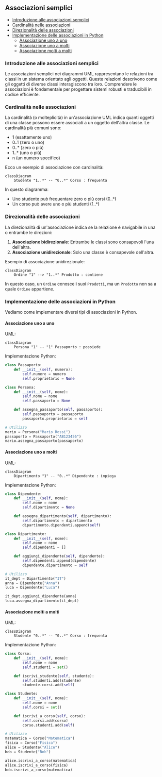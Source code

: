 ## Associazioni semplici <!-- omit in toc -->

- [Introduzione alle associazioni semplici](#introduzione-alle-associazioni-semplici)
- [Cardinalità nelle associazioni](#cardinalità-nelle-associazioni)
- [Direzionalità delle associazioni](#direzionalità-delle-associazioni)
- [Implementazione delle associazioni in Python](#implementazione-delle-associazioni-in-python)
  - [Associazione uno a uno](#associazione-uno-a-uno)
  - [Associazione uno a molti](#associazione-uno-a-molti)
  - [Associazione molti a molti](#associazione-molti-a-molti)

### Introduzione alle associazioni semplici

Le associazioni semplici nei diagrammi UML rappresentano le relazioni tra classi in un sistema orientato agli oggetti. Queste relazioni descrivono come gli oggetti di diverse classi interagiscono tra loro. Comprendere le associazioni è fondamentale per progettare sistemi robusti e traducibili in codice efficiente.

### Cardinalità nelle associazioni

La cardinalità (o molteplicità) in un'associazione UML indica quanti oggetti di una classe possono essere associati a un oggetto dell'altra classe. Le cardinalità più comuni sono:

- 1 (esattamente uno)
- 0..1 (zero o uno)
- 0..\* (zero o più)
- 1..\* (uno o più)
- n (un numero specifico)

Ecco un esempio di associazione con cardinalità:

```mermaid
classDiagram
    Studente "1..*" -- "0..*" Corso : frequenta
```

In questo diagramma:

- Uno studente può frequentare zero o più corsi (0..\*)
- Un corso può avere uno o più studenti (1..\*)

### Direzionalità delle associazioni

La direzionalità di un'associazione indica se la relazione è navigabile in una o entrambe le direzioni:

1. **Associazione bidirezionale**: Entrambe le classi sono consapevoli l'una dell'altra.
2. **Associazione unidirezionale**: Solo una classe è consapevole dell'altra.

Esempio di associazione unidirezionale:

```mermaid
classDiagram
    Ordine "1" --> "1..*" Prodotto : contiene

```

In questo caso, un `Ordine` conosce i suoi `Prodotti`, ma un `Prodotto` non sa a quale `Ordine` appartiene.

### Implementazione delle associazioni in Python

Vediamo come implementare diversi tipi di associazioni in Python.

#### Associazione uno a uno

UML:

```mermaid
classDiagram
    Persona "1" -- "1" Passaporto : possiede

```

Implementazione Python:

```python
class Passaporto:
    def __init__(self, numero):
        self.numero = numero
        self.proprietario = None

class Persona:
    def __init__(self, nome):
        self.nome = nome
        self.passaporto = None

    def assegna_passaporto(self, passaporto):
        self.passaporto = passaporto
        passaporto.proprietario = self

# Utilizzo
mario = Persona("Mario Rossi")
passaporto = Passaporto("AB123456")
mario.assegna_passaporto(passaporto)
```

#### Associazione uno a molti

UML:

```mermaid
classDiagram
    Dipartimento "1" -- "0..*" Dipendente : impiega

```

Implementazione Python:

```python
class Dipendente:
    def __init__(self, nome):
        self.nome = nome
        self.dipartimento = None

    def assegna_dipartimento(self, dipartimento):
        self.dipartimento = dipartimento
        dipartimento.dipendenti.append(self)

class Dipartimento:
    def __init__(self, nome):
        self.nome = nome
        self.dipendenti = []

    def aggiungi_dipendente(self, dipendente):
        self.dipendenti.append(dipendente)
        dipendente.dipartimento = self

# Utilizzo
it_dept = Dipartimento("IT")
anna = Dipendente("Anna")
luca = Dipendente("Luca")

it_dept.aggiungi_dipendente(anna)
luca.assegna_dipartimento(it_dept)
```

#### Associazione molti a molti

UML:

```mermaid
classDiagram
    Studente "0..*" -- "0..*" Corso : frequenta

```

Implementazione Python:

```python
class Corso:
    def __init__(self, nome):
        self.nome = nome
        self.studenti = set()

    def iscrivi_studente(self, studente):
        self.studenti.add(studente)
        studente.corsi.add(self)

class Studente:
    def __init__(self, nome):
        self.nome = nome
        self.corsi = set()

    def iscrivi_a_corso(self, corso):
        self.corsi.add(corso)
        corso.studenti.add(self)

# Utilizzo
matematica = Corso("Matematica")
fisica = Corso("Fisica")
alice = Studente("Alice")
bob = Studente("Bob")

alice.iscrivi_a_corso(matematica)
alice.iscrivi_a_corso(fisica)
bob.iscrivi_a_corso(matematica)
```